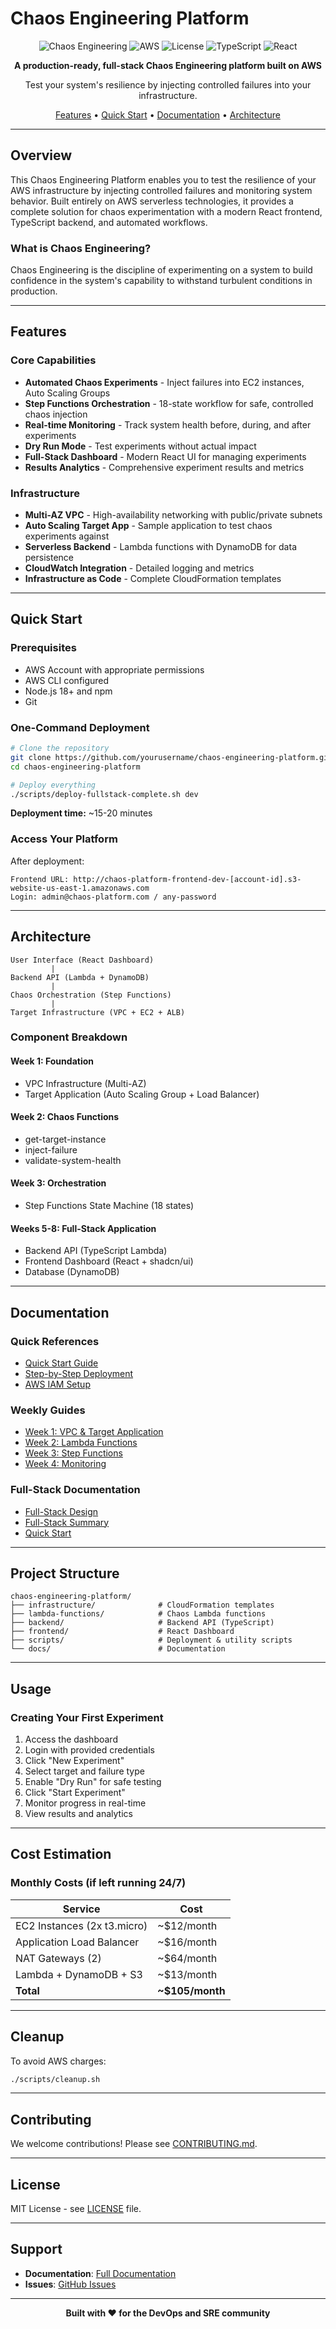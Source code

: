 # Chaos Engineering Platform

<div align="center">

![Chaos Engineering](https://img.shields.io/badge/Chaos-Engineering-red?style=for-the-badge)
![AWS](https://img.shields.io/badge/AWS-Cloud-orange?style=for-the-badge&logo=amazon-aws)
![License](https://img.shields.io/badge/License-MIT-blue?style=for-the-badge)
![TypeScript](https://img.shields.io/badge/TypeScript-007ACC?style=for-the-badge&logo=typescript&logoColor=white)
![React](https://img.shields.io/badge/React-20232A?style=for-the-badge&logo=react&logoColor=61DAFB)

**A production-ready, full-stack Chaos Engineering platform built on AWS**

Test your system's resilience by injecting controlled failures into your infrastructure.

[Features](#-features) • [Quick Start](#-quick-start) • [Documentation](#-documentation) • [Architecture](#-architecture)

</div>

---

## Overview

This Chaos Engineering Platform enables you to test the resilience of your AWS infrastructure by injecting controlled failures and monitoring system behavior. Built entirely on AWS serverless technologies, it provides a complete solution for chaos experimentation with a modern React frontend, TypeScript backend, and automated workflows.

### What is Chaos Engineering?

Chaos Engineering is the discipline of experimenting on a system to build confidence in the system's capability to withstand turbulent conditions in production.

---

## Features

### Core Capabilities

- **Automated Chaos Experiments** - Inject failures into EC2 instances, Auto Scaling Groups
- **Step Functions Orchestration** - 18-state workflow for safe, controlled chaos injection
- **Real-time Monitoring** - Track system health before, during, and after experiments
- **Dry Run Mode** - Test experiments without actual impact
- **Full-Stack Dashboard** - Modern React UI for managing experiments
- **Results Analytics** - Comprehensive experiment results and metrics

### Infrastructure

- **Multi-AZ VPC** - High-availability networking with public/private subnets
- **Auto Scaling Target App** - Sample application to test chaos experiments against
- **Serverless Backend** - Lambda functions with DynamoDB for data persistence
- **CloudWatch Integration** - Detailed logging and metrics
- **Infrastructure as Code** - Complete CloudFormation templates

---

## Quick Start

### Prerequisites

- AWS Account with appropriate permissions
- AWS CLI configured
- Node.js 18+ and npm
- Git

### One-Command Deployment

```bash
# Clone the repository
git clone https://github.com/yourusername/chaos-engineering-platform.git
cd chaos-engineering-platform

# Deploy everything
./scripts/deploy-fullstack-complete.sh dev
```

**Deployment time:** ~15-20 minutes

### Access Your Platform

After deployment:

```
Frontend URL: http://chaos-platform-frontend-dev-[account-id].s3-website-us-east-1.amazonaws.com
Login: admin@chaos-platform.com / any-password
```

---

## Architecture

```
User Interface (React Dashboard)
         |
Backend API (Lambda + DynamoDB)
         |
Chaos Orchestration (Step Functions)
         |
Target Infrastructure (VPC + EC2 + ALB)
```

### Component Breakdown

#### Week 1: Foundation
- VPC Infrastructure (Multi-AZ)
- Target Application (Auto Scaling Group + Load Balancer)

#### Week 2: Chaos Functions
- get-target-instance
- inject-failure
- validate-system-health

#### Week 3: Orchestration
- Step Functions State Machine (18 states)

#### Weeks 5-8: Full-Stack Application
- Backend API (TypeScript Lambda)
- Frontend Dashboard (React + shadcn/ui)
- Database (DynamoDB)

---

## Documentation

### Quick References

- [Quick Start Guide](docs/deployment/DEPLOY_NOW.md)
- [Step-by-Step Deployment](docs/deployment/STEP_BY_STEP_GUIDE.md)
- [AWS IAM Setup](docs/deployment/AWS_IAM_SETUP.md)

### Weekly Guides

- [Week 1: VPC & Target Application](docs/weeks/week1.md)
- [Week 2: Lambda Functions](docs/weeks/week2.md)
- [Week 3: Step Functions](docs/weeks/week3.md)
- [Week 4: Monitoring](docs/weeks/week4.md)

### Full-Stack Documentation

- [Full-Stack Design](docs/fullstack/FULL_STACK_DESIGN.md)
- [Full-Stack Summary](docs/fullstack/FULL_STACK_SUMMARY.md)
- [Quick Start](docs/fullstack/FULLSTACK_QUICKSTART.md)

---

## Project Structure

```
chaos-engineering-platform/
├── infrastructure/              # CloudFormation templates
├── lambda-functions/            # Chaos Lambda functions
├── backend/                     # Backend API (TypeScript)
├── frontend/                    # React Dashboard
├── scripts/                     # Deployment & utility scripts
└── docs/                        # Documentation
```

---

## Usage

### Creating Your First Experiment

1. Access the dashboard
2. Login with provided credentials
3. Click "New Experiment"
4. Select target and failure type
5. Enable "Dry Run" for safe testing
6. Click "Start Experiment"
7. Monitor progress in real-time
8. View results and analytics

---

## Cost Estimation

### Monthly Costs (if left running 24/7)

| Service | Cost |
|---------|------|
| EC2 Instances (2x t3.micro) | ~$12/month |
| Application Load Balancer | ~$16/month |
| NAT Gateways (2) | ~$64/month |
| Lambda + DynamoDB + S3 | ~$13/month |
| **Total** | **~$105/month** |

---

## Cleanup

To avoid AWS charges:

```bash
./scripts/cleanup.sh
```

---

## Contributing

We welcome contributions! Please see [CONTRIBUTING.md](CONTRIBUTING.md).

---

## License

MIT License - see [LICENSE](LICENSE) file.

---

## Support

- **Documentation**: [Full Documentation](docs/)
- **Issues**: [GitHub Issues](https://github.com/yourusername/chaos-engineering-platform/issues)

---

<div align="center">

**Built with ❤️ for the DevOps and SRE community**

</div>
